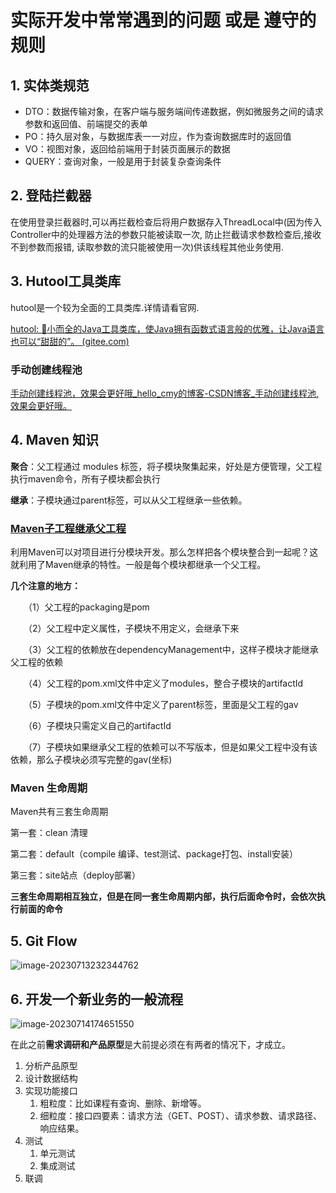 # 实际开发中常常遇到的问题 或是 遵守的规则

## 1. 实体类规范

- DTO：数据传输对象，在客户端与服务端间传递数据，例如微服务之间的请求参数和返回值、前端提交的表单
- PO：持久层对象，与数据库表一一对应，作为查询数据库时的返回值
- VO：视图对象，返回给前端用于封装页面展示的数据
- QUERY：查询对象，一般是用于封装复杂查询条件



## 2. **登陆拦截器**

在使用登录拦截器时,可以再拦截检查后将用户数据存入ThreadLocal中(因为传入Controller中的处理器方法的参数只能被读取一次, 防止拦截请求参数检查后,接收不到参数而报错, 读取参数的流只能被使用一次)供该线程其他业务使用.

## 3. **Hutool工具类库**

hutool是一个较为全面的工具类库.详情请看官网.

[hutool: 🍬小而全的Java工具类库，使Java拥有函数式语言般的优雅，让Java语言也可以“甜甜的”。 (gitee.com)](https://gitee.com/dromara/hutool)

### 手动创建线程池

[手动创建线程池，效果会更好哦_hello_cmy的博客-CSDN博客_手动创建线程池,效果会更好哦。](https://blog.csdn.net/hello_cmy/article/details/118895056)



## 4. Maven 知识

**聚合**：父工程通过 modules 标签，将子模块聚集起来，好处是方便管理，父工程执行maven命令，所有子模块都会执行

**继承**：子模块通过parent标签，可以从父工程继承一些依赖。



### [Maven子工程继承父工程](https://www.cnblogs.com/javasl/p/12391732.html)

利用Maven可以对项目进行分模块开发。那么怎样把各个模块整合到一起呢？这就利用了Maven继承的特性。一般是每个模块都继承一个父工程。

**几个注意的地方：**

　　（1）父工程的packaging是pom

　　（2）父工程中定义属性，子模块不用定义，会继承下来

　　（3）父工程的依赖放在dependencyManagement中，这样子模块才能继承父工程的依赖

　　（4）父工程的pom.xml文件中定义了modules，整合子模块的artifactId

　　（5）子模块的pom.xml文件中定义了parent标签，里面是父工程的gav

　　（6）子模块只需定义自己的artifactId

　　（7）子模块如果继承父工程的依赖可以不写版本，但是如果父工程中没有该依赖，那么子模块必须写完整的gav(坐标)



### Maven 生命周期

Maven共有三套生命周期

第一套：clean 清理

第二套：default（compile 编译、test测试、package打包、install安装）

第三套：site站点（deploy部署）



**三套生命周期相互独立，但是在同一套生命周期内部，执行后面命令时，会依次执行前面的命令**



## 5. Git Flow

![image-20230713232344762](https://ding-blog.oss-cn-chengdu.aliyuncs.com/images/image-20230713232344762.png)



## 6. 开发一个新业务的一般流程

![image-20230714174651550](https://ding-blog.oss-cn-chengdu.aliyuncs.com/images/image-20230714174651550.png)

在此之前**需求调研和产品原型**是大前提必须在有两者的情况下，才成立。

1. 分析产品原型
2. 设计数据结构
3. 实现功能接口
   1. 粗粒度：比如课程有查询、删除、新增等。
   2. 细粒度：接口四要素：请求方法（GET、POST）、请求参数、请求路径、响应结果。
4. 测试
   1. 单元测试
   2. 集成测试
5. 联调
